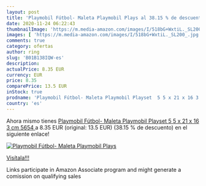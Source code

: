 ```yaml
---
layout: post
title: 'Playmobil Fútbol- Maleta Playmobil Plays al 38.15 % de descuento'
date: 2020-11-24 06:22:43
thumbnailImage: 'https://m.media-amazon.com/images/I/518bG+WxtiL._SL200_.jpg'
images: [ 'https://m.media-amazon.com/images/I/518bG+WxtiL._SL200_.jpg' ]
comments: true
category: ofertas
author: ring
slug: 'B01B138IQW-es'
description:
actualPrice: 8.35 EUR
currency: EUR
price: 8.35
comparePrice: 13.5 EUR
inStock: true
prodname: 'Playmobil Fútbol- Maleta Playmobil Playset  5 5 x 21 x 16 3 cm  5654 '
country: 'es'
---
```


Ahora mismo tienes [Playmobil Fútbol- Maleta Playmobil Playset  5 5 x 21 x 16 3 cm  5654 ](https://www.amazon.es/dp/B01B138IQW/?tag=tolees-21) a 8.35 EUR (original: 13.5 EUR) (38.15 %  de descuento) en el siguiente enlace!

[![Playmobil Fútbol- Maleta Playmobil Plays](https://m.media-amazon.com/images/I/518bG+WxtiL._SL200_.jpg)](https://www.amazon.es/dp/B01B138IQW/?tag=tolees-21)

[Visítala!!!](https://www.amazon.es/dp/B01B138IQW/?tag=tolees-21)

Links participate in Amazon Associate program and might generate a comission on qualifying sales
